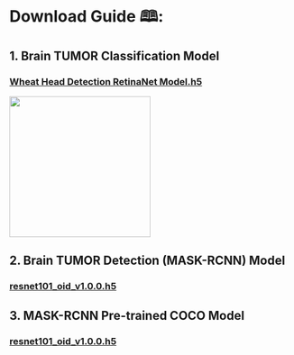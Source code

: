 # Download Guide 🕮:

## 1. Brain TUMOR Classification Model
###  <a href="https://drive.google.com/file/d/1xUMA2SOOXj4tBw0rg4Bbe2phWfXIVe7L/view?usp=sharing">**Wheat Head Detection RetinaNet Model.h5**</a>

<img src="https://i.pinimg.com/originals/fa/4b/95/fa4b9580f89a08211eeab84764088def.gif" height="250">

## 2. Brain TUMOR Detection (MASK-RCNN) Model
### <a href="https://github.com/fizyr/keras-retinanet/releases/download/0.5.1/resnet101_oid_v1.0.0.h5">resnet101_oid_v1.0.0.h5</a>

## 3. MASK-RCNN Pre-trained COCO Model
### <a href="https://github.com/fizyr/keras-retinanet/releases/download/0.5.1/resnet101_oid_v1.0.0.h5">resnet101_oid_v1.0.0.h5</a>
